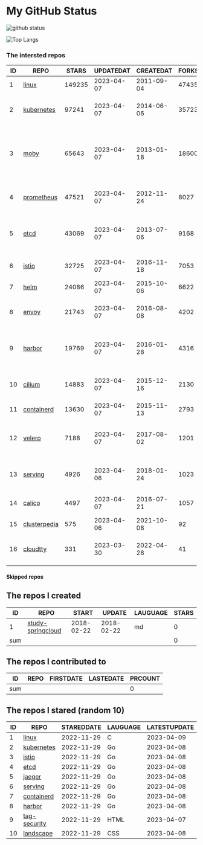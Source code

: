 # My GitHub Status

<img src="https://github-readme-stats-1.yihong0618.vercel.app/api?username=daoqingniu&show_icons=true&&&hide_title=true&count_private=true" alt="github status" />

![Top Langs](https://github-readme-stats-1.yihong0618.vercel.app/api/top-langs/?username=daoqingniu&layout=compact)

<!--START_SECTION:github_repos-->
### The intersted repos
| ID |                              REPO                               | STARS  | UPDATEDAT  | CREATEDAT  | FORKSCOUNT |                                              DESCRIPTIONS                                              |
|----|-----------------------------------------------------------------|--------|------------|------------|------------|--------------------------------------------------------------------------------------------------------|
|  1 | [linux](https://github.com/torvalds/linux)                      | 149235 | 2023-04-07 | 2011-09-04 |      47435 | Linux kernel source tree                                                                               |
|  2 | [kubernetes](https://github.com/kubernetes/kubernetes)          |  97241 | 2023-04-07 | 2014-06-06 |      35723 | Production-Grade Container Scheduling and Management                                                   |
|  3 | [moby](https://github.com/moby/moby)                            |  65643 | 2023-04-07 | 2013-01-18 |      18600 | Moby Project - a collaborative project for the container ecosystem to assemble container-based systems |
|  4 | [prometheus](https://github.com/prometheus/prometheus)          |  47521 | 2023-04-07 | 2012-11-24 |       8027 | The Prometheus monitoring system and time series database.                                             |
|  5 | [etcd](https://github.com/etcd-io/etcd)                         |  43069 | 2023-04-07 | 2013-07-06 |       9168 | Distributed reliable key-value store for the most critical data of a distributed system                |
|  6 | [istio](https://github.com/istio/istio)                         |  32725 | 2023-04-07 | 2016-11-18 |       7053 | Connect, secure, control, and observe services.                                                        |
|  7 | [helm](https://github.com/helm/helm)                            |  24086 | 2023-04-07 | 2015-10-06 |       6622 | The Kubernetes Package Manager                                                                         |
|  8 | [envoy](https://github.com/envoyproxy/envoy)                    |  21743 | 2023-04-07 | 2016-08-08 |       4202 | Cloud-native high-performance edge/middle/service proxy                                                |
|  9 | [harbor](https://github.com/goharbor/harbor)                    |  19769 | 2023-04-07 | 2016-01-28 |       4316 | An open source trusted cloud native registry project that stores, signs, and scans content.            |
| 10 | [cilium](https://github.com/cilium/cilium)                      |  14883 | 2023-04-07 | 2015-12-16 |       2130 | eBPF-based Networking, Security, and Observability                                                     |
| 11 | [containerd](https://github.com/containerd/containerd)          |  13630 | 2023-04-07 | 2015-11-13 |       2793 | An open and reliable container runtime                                                                 |
| 12 | [velero](https://github.com/vmware-tanzu/velero)                |   7188 | 2023-04-07 | 2017-08-02 |       1201 | Backup and migrate Kubernetes applications and their persistent volumes                                |
| 13 | [serving](https://github.com/knative/serving)                   |   4926 | 2023-04-06 | 2018-01-24 |       1023 | Kubernetes-based, scale-to-zero, request-driven compute                                                |
| 14 | [calico](https://github.com/projectcalico/calico)               |   4497 | 2023-04-07 | 2016-07-21 |       1057 | Cloud native networking and network security                                                           |
| 15 | [clusterpedia](https://github.com/clusterpedia-io/clusterpedia) |    575 | 2023-04-06 | 2021-10-08 |         92 | The Encyclopedia of Kubernetes clusters                                                                |
| 16 | [cloudtty](https://github.com/cloudtty/cloudtty)                |    331 | 2023-03-30 | 2022-04-28 |         41 | A Friendly Kubernetes CloudShell (Web Terminal) !                                                      |



#### Skipped repos
<!--END_SECTION:github_repos-->

<!--START_SECTION:my_github-->
## The repos I created
| ID  |                                 REPO                                 |   START    |   UPDATE   | LAUGUAGE | STARS |
|-----|----------------------------------------------------------------------|------------|------------|----------|-------|
|   1 | [study-springcloud](https://github.com/daoqingniu/study-springcloud) | 2018-02-22 | 2018-02-22 | md       |     0 |
| sum |                                                                      |            |            |          |     0 |

## The repos I contributed to
| ID  | REPO | FIRSTDATE | LASTEDATE | PRCOUNT |
|-----|------|-----------|-----------|---------|
| sum |      |           |           |       0 |

## The repos I stared (random 10)
| ID |                          REPO                          | STAREDDATE | LAUGUAGE | LATESTUPDATE |
|----|--------------------------------------------------------|------------|----------|--------------|
|  1 | [linux](https://github.com/torvalds/linux)             | 2022-11-29 | C        | 2023-04-09   |
|  2 | [kubernetes](https://github.com/kubernetes/kubernetes) | 2022-11-29 | Go       | 2023-04-08   |
|  3 | [istio](https://github.com/istio/istio)                | 2022-11-29 | Go       | 2023-04-08   |
|  4 | [etcd](https://github.com/etcd-io/etcd)                | 2022-11-29 | Go       | 2023-04-08   |
|  5 | [jaeger](https://github.com/jaegertracing/jaeger)      | 2022-11-29 | Go       | 2023-04-08   |
|  6 | [serving](https://github.com/knative/serving)          | 2022-11-29 | Go       | 2023-04-08   |
|  7 | [containerd](https://github.com/containerd/containerd) | 2022-11-29 | Go       | 2023-04-08   |
|  8 | [harbor](https://github.com/goharbor/harbor)           | 2022-11-29 | Go       | 2023-04-08   |
|  9 | [tag-security](https://github.com/cncf/tag-security)   | 2022-11-29 | HTML     | 2023-04-07   |
| 10 | [landscape](https://github.com/cncf/landscape)         | 2022-11-29 | CSS      | 2023-04-08   |

<!--END_SECTION:my_github-->
